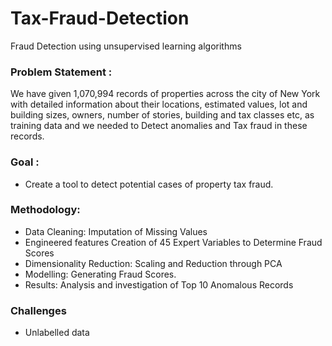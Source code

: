 # Tax-Fraud-Detection
Fraud Detection using unsupervised learning algorithms

### Problem Statement :
We have given 1,070,994 records of properties across the city of New York with detailed information about their locations, estimated values, lot and building sizes, owners, number of stories, building and tax classes etc, as training data and we needed to Detect anomalies and Tax fraud in these records.

### Goal :
* Create a tool to detect potential cases of property tax fraud.
### Methodology: 
* Data Cleaning: Imputation of Missing Values
* Engineered features Creation of 45 Expert Variables to Determine Fraud Scores
* Dimensionality Reduction: Scaling and Reduction through PCA
* Modelling: Generating Fraud Scores.
* Results: Analysis and investigation of Top 10 Anomalous Records
### Challenges
* Unlabelled data
